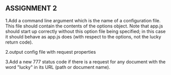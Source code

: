 


## ASSIGNMENT 2

1.Add a command line argument which is the name of a configuration file. This file should contain the contents of the options object. Note that app.js should start up correctly without this option file being specified; in this case it should behave as app.js does (with respect to the options, not the lucky return code).

2.output config file with request properties 

3.Add a new 777 status code if there is a request for any document with the word "lucky" in its URL (path or document name).


